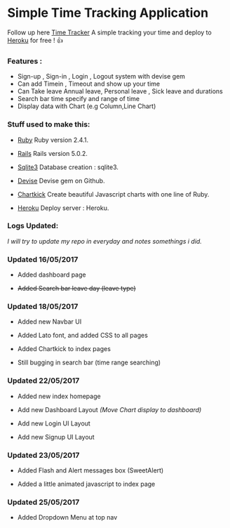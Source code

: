 # Simple Time Tracking Application

Follow up here [Time Tracker](https://simple-time-tracker.herokuapp.com)  A simple tracking your time and deploy to [Heroku](https://www.heroku.com) for free ! :+1:



### Features :

* Sign-up , Sign-in , Login , Logout system with devise gem
* Can add Timein , Timeout and show up your time 
* Can Take leave  Annual leave, Personal leave , Sick leave and durations
* Search bar time specify and range of time 
* Display data with Chart (e.g Column,Line Chart)



### Stuff used to make this:

* [Ruby](https://www.ruby-lang.org/en/) Ruby version 2.4.1.

* [Rails](http://rubyonrails.org/) Rails version 5.0.2.

* [Sqlite3](https://www.sqlite.org/) Database creation : sqlite3.

* [Devise](https://github.com/plataformatec/devise) Devise gem on Github.

* [Chartkick](http://chartkick.com/) Create beautiful Javascript charts with one line of Ruby.

* [Heroku](https://www.heroku.com) Deploy server : Heroku.



### Logs Updated:

*I will try to update my repo in everyday and notes somethings i did.*


### Updated 16/05/2017

* Added dashboard page

* ~~Added Search bar leave day (leave type)~~




### Updated 18/05/2017

* Added new Navbar UI

* Added Lato font, and added CSS to all pages

* Added Chartkick to index pages  

* Still bugging in search bar (time range searching)



### Updated 22/05/2017

* Added new index homepage

* Add new Dashboard Layout *(Move Chart display to dashboard)*

* Add new Login UI Layout

* Add new Signup UI Layout



### Updated 23/05/2017

* Added Flash and Alert messages box (SweetAlert)

* Added a little animated javascript to index page 



### Updated 25/05/2017

* Added Dropdown Menu at top nav




